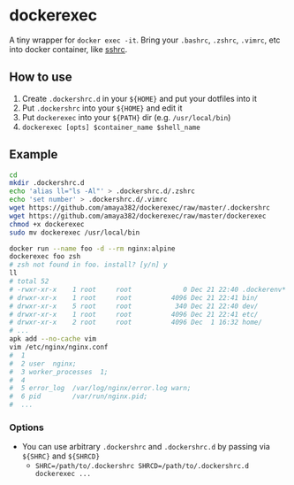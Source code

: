# dockerexec
A tiny wrapper for `docker exec -it`. Bring your `.bashrc`, `.zshrc`, `.vimrc`, etc into docker container, like [sshrc](https://github.com/Russell91/sshrc).

## How to use
1. Create `.dockershrc.d` in your `${HOME}` and put your dotfiles into it
2. Put `.dockershrc` into your `${HOME}` and edit it
3. Put `dockerexec` into your `${PATH}` dir (e.g. `/usr/local/bin`)
4. `dockerexec [opts] $container_name $shell_name`

## Example
```sh
cd
mkdir .dockershrc.d
echo 'alias ll="ls -Al"' > .dockershrc.d/.zshrc
echo 'set number' > .dockershrc.d/.vimrc
wget https://github.com/amaya382/dockerexec/raw/master/.dockershrc
wget https://github.com/amaya382/dockerexec/raw/master/dockerexec
chmod +x dockerexec
sudo mv dockerexec /usr/local/bin

docker run --name foo -d --rm nginx:alpine
dockerexec foo zsh
# zsh not found in foo. install? [y/n] y
ll
# total 52
# -rwxr-xr-x    1 root     root             0 Dec 21 22:40 .dockerenv*
# drwxr-xr-x    1 root     root          4096 Dec 21 22:41 bin/
# drwxr-xr-x    5 root     root           340 Dec 21 22:40 dev/
# drwxr-xr-x    1 root     root          4096 Dec 21 22:41 etc/
# drwxr-xr-x    2 root     root          4096 Dec  1 16:32 home/
# ...
apk add --no-cache vim
vim /etc/nginx/nginx.conf
#  1
#  2 user  nginx;
#  3 worker_processes  1;
#  4
#  5 error_log  /var/log/nginx/error.log warn;
#  6 pid        /var/run/nginx.pid;
#  ...
```

### Options
* You can use arbitrary `.dockershrc` and `.dockershrc.d` by passing via `${SHRC}` and `${SHRCD}`
  * `SHRC=/path/to/.dockershrc SHRCD=/path/to/.dockershrc.d dockerexec ...`
